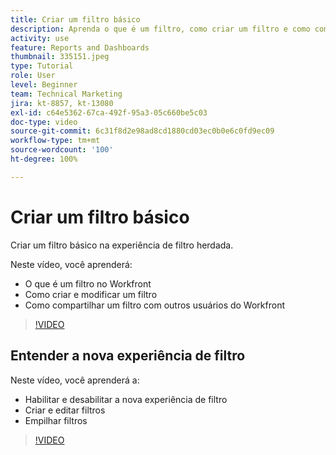 ```yaml
---
title: Criar um filtro básico
description: Aprenda o que é um filtro, como criar um filtro e como compartilhá-lo com outros usuários no Workfront. Saiba também como usar a nova experiência de filtro.
activity: use
feature: Reports and Dashboards
thumbnail: 335151.jpeg
type: Tutorial
role: User
level: Beginner
team: Technical Marketing
jira: kt-8857, kt-13080
exl-id: c64e5362-67ca-492f-95a3-05c660be5c03
doc-type: video
source-git-commit: 6c31f8d2e98ad8cd1880cd03ec0b0e6c0fd9ec09
workflow-type: tm+mt
source-wordcount: '100'
ht-degree: 100%

---
```


# Criar um filtro básico

Criar um filtro básico na experiência de filtro herdada.

Neste vídeo, você aprenderá:

* O que é um filtro no Workfront
* Como criar e modificar um filtro
* Como compartilhar um filtro com outros usuários do Workfront

>[!VIDEO](https://video.tv.adobe.com/v/335151/?quality=12&learn=on)

## Entender a nova experiência de filtro

Neste vídeo, você aprenderá a:

* Habilitar e desabilitar a nova experiência de filtro
* Criar e editar filtros
* Empilhar filtros

>[!VIDEO](https://video.tv.adobe.com/v/3419558/?quality=12&learn=on)
